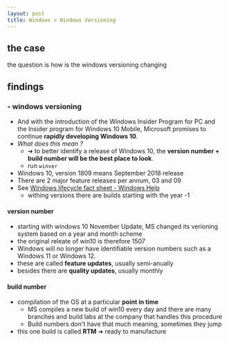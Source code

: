 ```yaml
---
layout: post
title: Windows > Windows Versioning
---
```

## the case	
the question is how is the windows versioning changing

## findings
### - windows versioning
* And with the introduction of the Windows Insider Program for PC and the Insider program for Windows 10 Mobile, Microsoft promises to continue **rapidly developing Windows 10**. 
* *What does this mean ?* 
    * ➔ to better identify a release of Windows 10, the **version number + build number will be the best place to look**.
    * run `winver` 
* Windows 10, version 1809 means September 2018 release
* There are 2 major feature releases per annum, 03 and 09
* See [Windows lifecycle fact sheet - Windows Help](https://support.microsoft.com/en-us/help/13853/windows-lifecycle-fact-sheet)
    * withing versions there are builds starting with the year -1 

#### version number
* starting with windows 10 November Update, MS changed its verioning system based on a year and month scheme
* the original releate of win10 is therefore 1507
* Windows will no longer have identifiable version numbers such as a Windows 11 or Windows 12. 
* these are called **feature updates**, usually semi-anually
* besides there are **quality updates**, usually monthly

#### build number
* compilation of the OS at a particular **point in time**
    * MS compiles a new build of win10 every day and there are many branches and build labs at the company that handles this procedure
    * Build numbers don't have that much meaning, sometimes they jump
* this one build is called **RTM** ➔ ready to manufacture